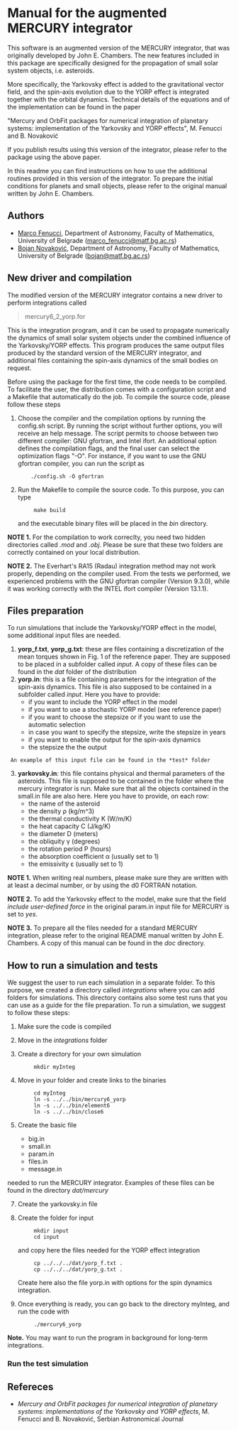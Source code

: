 # Manual for the augmented MERCURY integrator


This software is an augmented version of the MERCURY integrator, that was  originally developed by John E. Chambers. The new features included in this package are specifically designed for the propagation of small solar system objects, i.e. asteroids.

More specifically, the Yarkovsky effect is added to the gravitational vector field, and the spin-axis evolution due to the YORP effect is integrated together with the orbital dynamics. Technical details of the equations and of the implementation can be found in the paper

"Mercury and OrbFit packages for numerical integration of planetary systems: implementation of the Yarkovsky and YORP effects", M. Fenucci and B. Novaković

If you publish results using this version of the integrator, please refer to the package using the above paper. 

In this readme you can find instructions on how to use the additional routines provided in this version of the integrator. To prepare the initial conditions for planets and small objects, please refer to the original manual written by John E. Chambers. 


## Authors 
- [Marco Fenucci](http://adams.dm.unipi.it/~fenucci/index.html), Department of Astronomy, Faculty of Mathematics, University of Belgrade (<marco_fenucci@matf.bg.ac.rs>) 
- [Bojan Novaković](http://poincare.matf.bg.ac.rs/~bojan/index_e.html), Department of Astronomy, Faculty of Mathematics, University of Belgrade (<bojan@matf.bg.ac.rs>) 


## New driver and compilation

The modified version of the MERCURY integrator contains a new driver to perform integrations called

 >  mercury6_2_yorp.for

This is the integration program, and it can be used to propagate numerically the dynamics of small solar system objects under the combined influence of the Yarkovsky/YORP effects. This program produces the same output files produced by the standard version of the MERCURY integrator, and additional files containing the spin-axis dynamics of the small bodies on request.

Before using the package for the first time, the code needs to be compiled. To facilitate the user, the distribution comes with a configuration script and a Makefile that automatically do the job. To compile the source code, please follow these steps
1. Choose the compiler and the compilation options by running the config.sh script. By running the script without further options, you will receive an help message. The script permits to choose between two different compiler: GNU gfortran, and Intel ifort. An additional option defines the compilation flags, and the final user can select the optimization flags "-O". For instance, if you want to use the GNU gfortran compiler, you can run the script as
           
           ./config.sh -O gfortran
            
2. Run the Makefile to compile the source code. To this purpose, you can type

            make build

   and the executable binary files will be placed in the *bin* directory.


**NOTE 1.** For the compilation to work correclty, you need two hidden directories called *.mod* and *.obj*. Please be sure that these two folders are correctly contained on your local distribution.

**NOTE 2.** The Everhart's RA15 (Radau) integration method may not work properly, depending on the compiler used. From the tests we performed, we experienced problems with the GNU gfortran compiler (Version 9.3.0), while it was working correctly with the INTEL ifort compiler (Version 13.1.1).

## Files preparation

To run simulations that include the Yarkovsky/YORP effect in the model, some additional input files are needed. 
   1. **yorp_f.txt**, **yorp_g.txt**: these are files containing a discretization of the mean torques shown in Fig. 1 of the reference paper. They are supposed to be placed in a subfolder called *input*. A copy of these files can be found in the *dat* folder of the distribution
   2. **yorp.in**: this is a file containing parameters for the integration of the spin-axis
     dynamics. This file is also supposed to be contained in a subfolder called *input*.
     Here you have to provide:
         - if you want to include the YORP effect in the model
         - if you want to use a stochastic YORP model (see reference paper)
         - if you want to choose the stepsize or if you want to use the automatic
            selection
         - in case you want to specify the stepsize, write the stepsize in years
         - if you want to enable the output for the spin-axis dynamics
         - the stepsize the the output
         
     An example of this input file can be found in the *test* folder
     
   3. **yarkovsky.in**: this file contains physical and thermal parameters of the asteroids.
     This file is supposed to be contained in the folder where the mercury integrator is
     run. Make sure that all the objects contained in the small.in file are also here.
     Here you have to provide, on each row:
         - the name of the asteroid
         - the density &rho; (kg/m^3)
         - the thermal conductivity K (W/m/K)
         - the heat capacity C (J/kg/K)
         - the diameter    D (meters)
         - the obliquity  &gamma; (degrees)
         - the rotation period  P (hours)
         - the absorption coefficient &alpha; (usually set to 1)
         - the emissivity &epsilon; (usually set to 1)

**NOTE 1.** When writing real numbers, please make sure they are written with at least a decimal number, or by using the d0 FORTRAN notation.

**NOTE 2.** To add the Yarkovsky effect to the model, make sure that the field *include user-defined force* in the original param.in input file for MERCURY is set to *yes*.

**NOTE 3.** To prepare all the files needed for a standard MERCURY integration, please refer to the original README manual written by John E. Chambers. A copy of this manual can be found in the *doc* directory.

## How to run a simulation and tests
We suggest the user to run each simulation in a separate folder. To this purpose, we created a directory called *integrations* where you can add folders for simulations. This directory contains also some test runs that you can use as a guide for the file preparation. To run a simulation, we suggest to follow these steps:
1. Make sure the code is compiled
2. Move in the *integrations* folder
3. Create a directory for your own simulation

            mkdir myInteg

4. Move in your folder and create links to the binaries

            cd myInteg
            ln -s ../../bin/mercury6_yorp
            ln -s ../../bin/element6
            ln -s ../../bin/close6

5. Create the basic file 
   - big.in
   - small.in
   - param.in
   - files.in
   - message.in
    
  needed to run the MERCURY integrator. Examples of these files can be found in the directory *dat/mercury*

7. Create the yarkovsky.in file

8. Create the folder for input

            mkdir input
            cd input
            
   and copy here the files needed for the YORP effect integration
   
            cp ../../../dat/yorp_f.txt .
            cp ../../../dat/yorp_g.txt .
            
   Create here also the file yorp.in with options for the spin dynamics integration.

9. Once everything is ready, you can go back to the directory myInteg, and run the code with

            ./mercury6_yorp
            
**Note.** You may want to run the program in background for long-term integrations.
   
### Run the test simulation

## Refereces
- *Mercury and OrbFit packages for numerical integration of planetary systems: implementations of the Yarkovsky and YORP effects*, M. Fenucci and B. Novaković, Serbian Astronomical Journal

